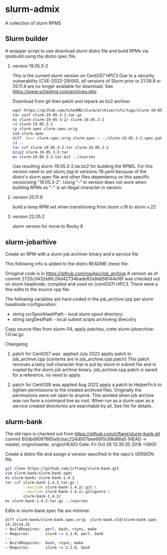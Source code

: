 # slurm-admix
A collection of slurm RPMS

## Slurm builder

A wrapper script to use download slurm distro file and build RPMs via rpmbuild
using the distro spec file.

1. version  19.05.3-2 

   This is the current slurm version on CentOS7 HPC3
   Due to a security vulnerability (CVE-2022-29500), all versions of Slurm prior to 
   21.08.8 or 20.11.9 are no longer available for download. See https://www.schedmd.com/archives.php

   Download from git  then patch and repack as bz2 archive:
   ```bash
   wget https://github.com/SchedMD/slurm/archive/refs/tags/slurm-19-05-3-2.tar.gz
   tar xzvf slurm-19-05-3-2.tar.gz 
   mv slurm-slurm-19-05-3-2/ slurm-19.05.3-2
   cd slurm-19.05.3-2
   cp slurm.spec slurm.spec.orig
   vim slurm.spec
   diff -Naur slurm.spec.orig slurm.spec > ../slurm-19.05.3-2.spec.patch
   cd ..
   tar cvf slurm-19.05.3-2.tar slurm-19.05.3-2
   bzip2 slurm-19.05.3-2.tar
   mv slurm-19.05.3-2.tar.bz2 ../sources
   ```

   Use resulting slurm-19.05.3-2.tar.bz2 for building the RPMS.
   For this version need to set *slurm_tag* in versions-19.yaml
   because of the distro's slurm.spec file and other files dependency on 
   this specific versionsing "19.05.3-2". Using "-" in version does not work
   when building RPMs as "-" is an illegal character in version.

1. version  20.11.9  
   
   build a temp RPM set when transitioning from slurm v.19 to slurm v.22

1. version  22.05.2  
   
    slurm version for move to Rocky 8

## slurm-jobarhive 

Create an RPM with a slurm job archiver binary and a service file 

This following info is added to the distro README (new) file:

Orioginal code is in https://github.com/nauhpc/job_archive
A version as of commit 2725c0432e8fc24d42734bade82a9dd58144e16f
was checked out on slurm headnode, compiled and used on (centOS7) HPC3. 
There were a few edits to the source cpp file. 

The following variables are hard-coded in the job_archive.cpp per slurm headnode configiuration:

- string srcSpoolHashPath  - local slurm spool directory
- string targDestPath      - local submit scipts archiveng direcotry

Copy source files from slurm-i14, apply patches, crete slurm-jobarchive-1.0.tar.gz

Changelog 

1. patch for CentOS7 was` applied July 2022
   appliy patch to job_archive.cpp (contents are in job_archive.cpp.patch)
   This patch  removes a lasty null character that is put by slurm 
   in submit file and is copied by the slurm job archive binary. 
   job_archive.cpp.patch is saved for a reference, no need to apply.

1. patch for CentOS8 was applied Aug 2022
   apply a patch to HelperFn.h to tighten permissions to the created 
   archived files. Originally the permissions were set open to anyone. 
   This worked when job archive was run form a command line as root. 
   When run as a slurm user as a service created directories are searchable by all.
   See file for details.

## slurm-bank

The old repo is checked out from https://github.com/jcftang/slurm-bank.git
commit 60dbd9097865e0cbac224d007bee66f0c68d86a5 (HEAD -> master, origin/master, origin/HEAD)
Date:   Fri Oct 26 13:35:35 2018 +0800

Create a distro file and assign a version specified in the repo's VERSION file.

```bash
git clone https://github.com/jcftang/slurm-bank.git
vim slurm-bank/slurm-bank.spec
mv slurm-bank/ slurm-bank-1.4.2
tar czf slurm-bank-1.4.2.tar.gz \
        --exclude slurm-bank-1.4.2/.git \
        --exclude slurm-bank-1.4.2/.gitignore \
        slurm-bank-1.4.2/
mv slurm-bank-1.4.2.tar.gz ../sources
```

Edits in slurm-bank.spec file are minimal:

```bash
diff slurm-bank/slurm-bank.spec.orig  slurm-bank.old/slurm-bank.spec
14,15c14,15
< BuildRequires:  perl, bash, rsync, make
< Requires:       slurm >= 2.2.0, perl, bash
---
> BuildRequires:  bash, rsync, make
> Requires:       slurm >= 2.2.0, bash
```
